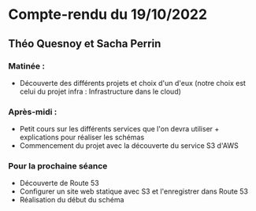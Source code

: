 # Compte-rendu du 19/10/2022
## Théo Quesnoy et Sacha Perrin

### Matinée :

- Découverte des différents projets et choix d'un d'eux (notre choix est celui du projet infra : Infrastructure dans le cloud)

### Après-midi :

- Petit cours sur les différents services que l'on devra utiliser + explications pour réaliser les schémas
- Commencement du projet avec la découverte du service S3 d'AWS

### Pour la prochaine séance

- Découverte de Route 53
- Configurer un site web statique avec S3 et l'enregistrer dans Route 53
- Réalisation du début du schéma